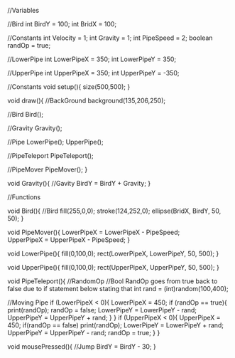 //Variables

//Bird
int BirdY = 100;
int BridX = 100;

//Constants
int Velocity = 1;
int Gravity = 1;
int PipeSpeed = 2;
boolean randOp = true;

//LowerPipe
int LowerPipeX = 350;
int LowerPipeY = 350;

//UpperPipe
int UpperPipeX = 350;
int UpperPipeY = -350;

//Constants
void setup(){
  size(500,500);
}

void draw(){
  //BackGround
  background(135,206,250);
  
  //Bird 
  Bird();
  
  //Gravity
  Gravity();
  
  //Pipe
  LowerPipe();
  UpperPipe();
  
  //PipeTeleport
  PipeTeleport();
  
  //PipeMover
  PipeMover();
}

void Gravity(){
  //Gavity
  BirdY = BirdY + Gravity;
}

//Functions

void Bird(){
  //Bird
  fill(255,0,0);
  stroke(124,252,0);
  ellipse(BridX, BirdY, 50, 50);
}

void PipeMover(){
 LowerPipeX = LowerPipeX - PipeSpeed;  
 UpperPipeX = UpperPipeX - PipeSpeed;
}

void LowerPipe(){
  fill(0,100,0);
  rect(LowerPipeX, LowerPipeY, 50, 500);
}

void UpperPipe(){
    fill(0,100,0);
  rect(UpperPipeX, UpperPipeY, 50, 500);
}

void PipeTeleport(){
  //RandomOp
  //Bool RandOp goes from true back to false due to if statement below stating that
  int rand = (int)random(100,400);
  
  //Moving Pipe
  if (LowerPipeX < 0){
    LowerPipeX = 450;
    if (randOp == true){
      print(randOp);
      randOp = false;
      LowerPipeY = LowerPipeY - rand;
      UpperPipeY = UpperPipeY + rand;
    }
  }
  if (UpperPipeX < 0){
   UpperPipeX = 450;
   if(randOp == false)
    print(randOp);
    LowerPipeY = LowerPipeY + rand;
    UpperPipeY = UpperPipeY - rand;
    randOp = true;
   }
  }

void mousePressed(){
  //Jump
  BirdY = BirdY - 30;
}
